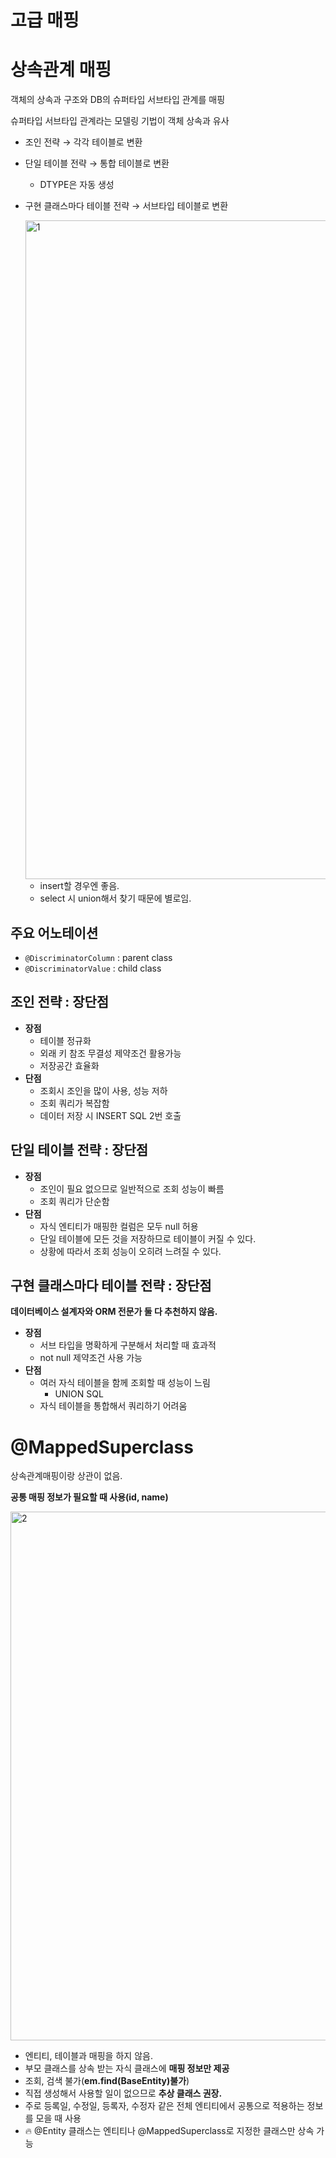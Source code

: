 # 고급 매핑

# 상속관계 매핑

객체의 상속과 구조와 DB의 슈퍼타입 서브타입 관계를 매핑

슈퍼타입 서브타입 관계라는 모델링 기법이 객체 상속과 유사

- 조인 전략 → 각각 테이블로 변환
- 단일 테이블 전략 → 통합 테이블로 변환
    - DTYPE은 자동 생성
- 구현 클래스마다 테이블 전략 → 서브타입 테이블로 변환
    
    <img width="1054" alt="1" src="https://github.com/LAB-2023/LAB_study/assets/125250173/7d40e9e9-31da-41fb-9d2c-eac803dd3698">
    
    - insert할 경우엔 좋음.
    - select 시 union해서 찾기 때문에 별로임.

## 주요 어노테이션

- `@DiscriminatorColumn` : parent class
- `@DiscriminatorValue` : child class

## 조인 전략 : 장단점

- **장점**
    - 테이블 정규화
    - 외래 키 참조 무결성 제약조건 활용가능
    - 저장공간 효율화
- **단점**
    - 조회시 조인을 많이 사용, 성능 저하
    - 조회 쿼리가 복잡함
    - 데이터 저장 시 INSERT SQL 2번 호출

## 단일 테이블 전략 : 장단점

- **장점**
    - 조인이 필요 없으므로 일반적으로 조회 성능이 빠름
    - 조회 쿼리가 단순함
- **단점**
    - 자식 엔티티가 매핑한 컬럼은 모두 null 허용
    - 단일 테이블에 모든 것을 저장하므로 테이블이 커질 수 있다.
    - 상황에 따라서 조회 성능이 오히려 느려질 수 있다.

## 구현 클래스마다 테이블 전략 : 장단점

**데이터베이스 설계자와 ORM 전문가 둘 다 추천하지 않음.**

- **장점**
    - 서브 타입을 명확하게 구분해서 처리할 때 효과적
    - not null 제약조건 사용 가능
- **단점**
    - 여러 자식 테이블을 함께 조회할 때 성능이 느림
        - UNION SQL
    - 자식 테이블을 통합해서 쿼리하기 어려움

# @MappedSuperclass

상속관계매핑이랑 상관이 없음.

**공통 매핑 정보가 필요할 때 사용(id, name)**

<img width="846" alt="2" src="https://github.com/LAB-2023/LAB_study/assets/125250173/defbf75e-9385-4017-b1bb-f637ff0a3a8e">

- 엔티티, 테이블과 매핑을 하지 않음.
- 부모 클래스를 상속 받는 자식 클래스에 **매핑 정보만 제공**
- 조회, 검색 불가(**em.find(BaseEntity)불가**)
- 직접 생성해서 사용할 일이 없으므로 **추상 클래스 권장.**
- 주로 등록일, 수정일, 등록자, 수정자 같은 전체 엔티티에서 공통으로 적용하는 정보를 모을 때 사용
- 🔥 @Entity 클래스는 엔티티나 @MappedSuperclass로 지정한 클래스만 상속 가능

